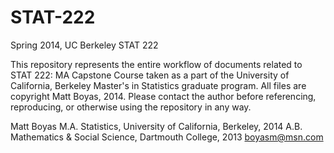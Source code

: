 STAT-222
========

Spring 2014, UC Berkeley STAT 222

This repository represents the entire workflow of documents related to STAT 222: MA Capstone Course taken as a part of the University of California, Berkeley Master's in Statistics graduate program.  All files are copyright Matt Boyas, 2014.  Please contact the author before referencing, reproducing, or otherwise using the repository in any way.

Matt Boyas
M.A. Statistics, University of California, Berkeley, 2014
A.B. Mathematics & Social Science, Dartmouth College, 2013
boyasm@msn.com
